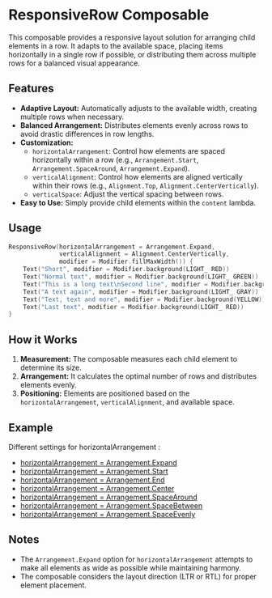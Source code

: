 # ResponsiveRow Composable

This composable provides a responsive layout solution for arranging child elements in a row. It
adapts to the available space, placing items horizontally in a single row if possible, or
distributing them across multiple rows for a balanced visual appearance.

## Features

- **Adaptive Layout:** Automatically adjusts to the available width, creating multiple rows when
  necessary.
- **Balanced Arrangement:** Distributes elements evenly across rows to avoid drastic differences in
  row lengths.
- **Customization:**
    - `horizontalArrangement`: Control how elements are spaced horizontally within a row (e.g.,
      `Arrangement.Start`, `Arrangement.SpaceAround`, `Arrangement.Expand`).
    - `verticalAlignment`: Control how elements are aligned vertically within their rows (e.g.,
      `Alignment.Top`, `Alignment.CenterVertically`).
    - `verticalSpace`: Adjust the vertical spacing between rows.
- **Easy to Use:** Simply provide child elements within the `content` lambda.

## Usage

```kotlin
ResponsiveRow(horizontalArrangement = Arrangement.Expand,
              verticalAlignment = Alignment.CenterVertically,
              modifier = Modifier.fillMaxWidth()) {
    Text("Short", modifier = Modifier.background(LIGHT_ RED))
    Text("Normal text", modifier = Modifier.background(LIGHT_ GREEN))
    Text("This is a long text\nSecond line", modifier = Modifier.background(LIGHT_ BLUE))
    Text("A text again", modifier = Modifier.background(LIGHT_ GRAY))
    Text("Text, text and more", modifier = Modifier.background(YELLOW))
    Text("Last text", modifier = Modifier.background(LIGHT_ RED))
}
```

## How it Works

1. **Measurement:** The composable measures each child element to determine its size.
2. **Arrangement:** It calculates the optimal number of rows and distributes elements evenly.
3. **Positioning:** Elements are positioned based on the `horizontalArrangement`,
   `verticalAlignment`, and available space.

## Example

Different settings for horizontalArrangement :

* [horizontalArrangement = Arrangement.Expand](https://youtu.be/sWhWcbMbBNU)
* [horizontalArrangement = Arrangement.Start](https://youtu.be/ykPBTEuo9Dg)
* [horizontalArrangement = Arrangement.End](https://youtu.be/bmiT9CAN0QA)
* [horizontalArrangement = Arrangement.Center](https://youtu.be/gmBnpgfF_lI)
* [horizontalArrangement = Arrangement.SpaceAround](https://youtu.be/CosVYHTh7xw)
* [horizontalArrangement = Arrangement.SpaceBetween](https://youtu.be/jOZp8M4jFK0)
* [horizontalArrangement = Arrangement.SpaceEvenly](https://youtu.be/XlJDcXaGtmM)

## Notes

- The `Arrangement.Expand` option for `horizontalArrangement` attempts to make all elements as wide
  as possible while maintaining harmony.
- The composable considers the layout direction (LTR or RTL) for proper element placement.
